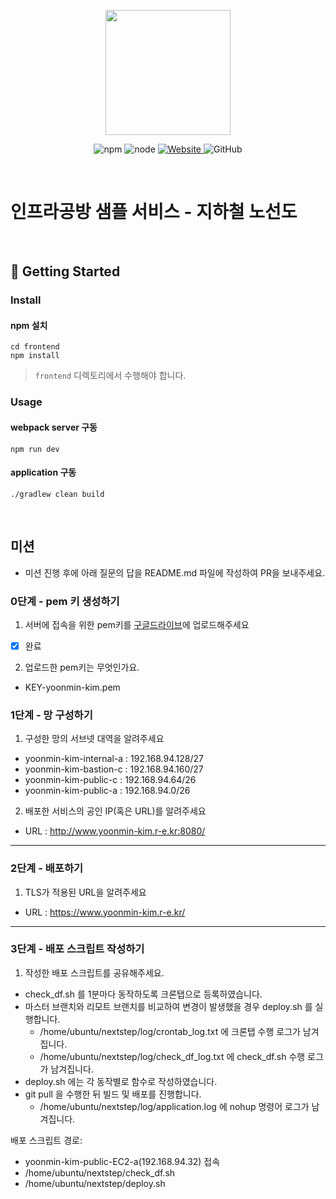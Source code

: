 <p align="center">
    <img width="200px;" src="https://raw.githubusercontent.com/woowacourse/atdd-subway-admin-frontend/master/images/main_logo.png"/>
</p>
<p align="center">
  <img alt="npm" src="https://img.shields.io/badge/npm-%3E%3D%205.5.0-blue">
  <img alt="node" src="https://img.shields.io/badge/node-%3E%3D%209.3.0-blue">
  <a href="https://edu.nextstep.camp/c/R89PYi5H" alt="nextstep atdd">
    <img alt="Website" src="https://img.shields.io/website?url=https%3A%2F%2Fedu.nextstep.camp%2Fc%2FR89PYi5H">
  </a>
  <img alt="GitHub" src="https://img.shields.io/github/license/next-step/atdd-subway-service">
</p>

<br>

# 인프라공방 샘플 서비스 - 지하철 노선도

<br>

## 🚀 Getting Started

### Install
#### npm 설치
```
cd frontend
npm install
```
> `frontend` 디렉토리에서 수행해야 합니다.

### Usage
#### webpack server 구동
```
npm run dev
```
#### application 구동
```
./gradlew clean build
```
<br>

## 미션

* 미션 진행 후에 아래 질문의 답을 README.md 파일에 작성하여 PR을 보내주세요.

### 0단계 - pem 키 생성하기

1. 서버에 접속을 위한 pem키를 [구글드라이브](https://drive.google.com/drive/folders/1dZiCUwNeH1LMglp8dyTqqsL1b2yBnzd1?usp=sharing)에 업로드해주세요
* [x] 완료
2. 업로드한 pem키는 무엇인가요.
* KEY-yoonmin-kim.pem
### 1단계 - 망 구성하기
1. 구성한 망의 서브넷 대역을 알려주세요
- yoonmin-kim-internal-a : 192.168.94.128/27
- yoonmin-kim-bastion-c : 192.168.94.160/27
- yoonmin-kim-public-c : 192.168.94.64/26
- yoonmin-kim-public-a : 192.168.94.0/26

2. 배포한 서비스의 공인 IP(혹은 URL)를 알려주세요

- URL : http://www.yoonmin-kim.r-e.kr:8080/



---

### 2단계 - 배포하기
1. TLS가 적용된 URL을 알려주세요

- URL : https://www.yoonmin-kim.r-e.kr/

---

### 3단계 - 배포 스크립트 작성하기

1. 작성한 배포 스크립트를 공유해주세요.
- check_df.sh 를 1분마다 동작하도록 크론탭으로 등록하였습니다.
- 마스터 브랜치와 리모트 브랜치를 비교하여 변경이 발생했을 경우 deploy.sh 를 실행합니다.
  - /home/ubuntu/nextstep/log/crontab_log.txt 에 크론탭 수행 로그가 남겨집니다.
  - /home/ubuntu/nextstep/log/check_df_log.txt 에 check_df.sh 수행 로그가 남겨집니다.
- deploy.sh 에는 각 동작별로 함수로 작성하였습니다.
- git pull 을 수행한 뒤 빌드 및 배포를 진행합니다.
  - /home/ubuntu/nextstep/log/application.log 에 nohup 명령어 로그가 남겨집니다.

배포 스크립트 경로:
- yoonmin-kim-public-EC2-a(192.168.94.32) 접속
- /home/ubuntu/nextstep/check_df.sh
- /home/ubuntu/nextstep/deploy.sh

   
